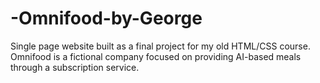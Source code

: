 # -Omnifood-by-George
Single page website built as a final project for my old HTML/CSS course. Omnifood is a fictional company focused on providing AI-based meals through a subscription service.    


